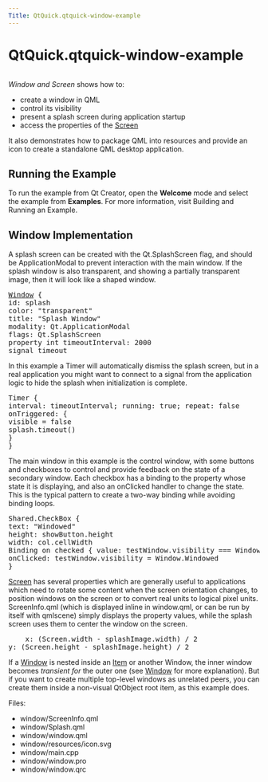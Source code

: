 ```yaml
---
Title: QtQuick.qtquick-window-example
---
```


# QtQuick.qtquick-window-example

<span class="subtitle"></span>
<!-- $$$window-description -->
<p class="centerAlign"><img src="https://developer.ubuntu.com/static/devportal_uploaded/689285d9-44f8-4386-a537-fdd6b5d90034-../qtquick-window-example/images/qml-window-example.png" alt="" /></p><p><i>Window and Screen</i> shows how to:</p>
<ul>
<li>create a window in QML</li>
<li>control its visibility</li>
<li>present a splash screen during application startup</li>
<li>access the properties of the <a href="QtQuick.Window.Screen.md">Screen</a></li>
</ul>
<p>It also demonstrates how to package QML into resources and provide an icon to create a standalone QML desktop application.</p>
<h2 id="running-the-example">Running the Example</h2>
<p>To run the example from Qt Creator, open the <b>Welcome</b> mode and select the example from <b>Examples</b>. For more information, visit Building and Running an Example.</p>
<h2 id="window-implementation">Window Implementation</h2>
<p>A splash screen can be created with the Qt.SplashScreen flag, and should be ApplicationModal to prevent interaction with the main window. If the splash window is also transparent, and showing a partially transparent image, then it will look like a shaped window.</p>
<pre class="qml"><span class="type"><a href="QtQuick.Window.Window.md">Window</a></span> {
<span class="name">id</span>: <span class="name">splash</span>
<span class="name">color</span>: <span class="string">&quot;transparent&quot;</span>
<span class="name">title</span>: <span class="string">&quot;Splash Window&quot;</span>
<span class="name">modality</span>: <span class="name">Qt</span>.<span class="name">ApplicationModal</span>
<span class="name">flags</span>: <span class="name">Qt</span>.<span class="name">SplashScreen</span>
property <span class="type">int</span> <span class="name">timeoutInterval</span>: <span class="number">2000</span>
signal <span class="type">timeout</span></pre>
<p>In this example a Timer will automatically dismiss the splash screen, but in a real application you might want to connect to a signal from the application logic to hide the splash when initialization is complete.</p>
<pre class="qml"><span class="type">Timer</span> {
<span class="name">interval</span>: <span class="name">timeoutInterval</span>; <span class="name">running</span>: <span class="number">true</span>; <span class="name">repeat</span>: <span class="number">false</span>
<span class="name">onTriggered</span>: {
<span class="name">visible</span> <span class="operator">=</span> <span class="number">false</span>
<span class="name">splash</span>.<span class="name">timeout</span>()
}
}</pre>
<p>The main window in this example is the control window, with some buttons and checkboxes to control and provide feedback on the state of a secondary window. Each checkbox has a binding to the property whose state it is displaying, and also an onClicked handler to change the state. This is the typical pattern to create a two-way binding while avoiding binding loops.</p>
<pre class="qml"><span class="type">Shared</span>.CheckBox {
<span class="name">text</span>: <span class="string">&quot;Windowed&quot;</span>
<span class="name">height</span>: <span class="name">showButton</span>.<span class="name">height</span>
<span class="name">width</span>: <span class="name">col</span>.<span class="name">cellWidth</span>
Binding on <span class="name">checked</span> { <span class="name">value</span>: <span class="name">testWindow</span>.<span class="name">visibility</span> <span class="operator">===</span> <span class="name">Window</span>.<span class="name">Windowed</span> }
<span class="name">onClicked</span>: <span class="name">testWindow</span>.<span class="name">visibility</span> <span class="operator">=</span> <span class="name">Window</span>.<span class="name">Windowed</span>
}</pre>
<p><a href="QtQuick.Window.Screen.md">Screen</a> has several properties which are generally useful to applications which need to rotate some content when the screen orientation changes, to position windows on the screen or to convert real units to logical pixel units. ScreenInfo.qml (which is displayed inline in window.qml, or can be run by itself with qmlscene) simply displays the property values, while the splash screen uses them to center the window on the screen.</p>
<pre class="qml">    <span class="name">x</span>: (<span class="name">Screen</span>.<span class="name">width</span> <span class="operator">-</span> <span class="name">splashImage</span>.<span class="name">width</span>) <span class="operator">/</span> <span class="number">2</span>
<span class="name">y</span>: (<span class="name">Screen</span>.<span class="name">height</span> <span class="operator">-</span> <span class="name">splashImage</span>.<span class="name">height</span>) <span class="operator">/</span> <span class="number">2</span></pre>
<p>If a <a href="QtQuick.Window.Window.md">Window</a> is nested inside an <a href="QtQuick.Item.md">Item</a> or another Window, the inner window becomes <i>transient for</i> the outer one (see <a href="QtQuick.Window.Window.md">Window</a> for more explanation). But if you want to create multiple top-level windows as unrelated peers, you can create them inside a non-visual QtObject root item, as this example does.</p>
<p>Files:</p>
<ul>
<li>window/ScreenInfo.qml</li>
<li>window/Splash.qml</li>
<li>window/window.qml</li>
<li>window/resources/icon.svg</li>
<li>window/main.cpp</li>
<li>window/window.pro</li>
<li>window/window.qrc</li>
</ul>
<!-- @@@window -->
